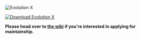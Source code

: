 ![Evolution X](https://github.com/Evolution-X/platform_manifest/raw/pie/EvoBanner.png)

[![Download Evolution X](https://img.shields.io/sourceforge/dt/evolution-x.svg)](https://sourceforge.net/projects/evolution-x/files/latest/download)



**Please head over to [the wiki](https://wiki.evolution-x.org/en/apply-for-maintainership) if you're interested in applying for maintainship.**
